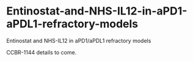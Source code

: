 # Entinostat-and-NHS-IL12-in-aPD1-aPDL1-refractory-models
Entinostat and NHS-IL12 in aPD1/aPDL1 refractory models

CCBR-1144 details to come.
